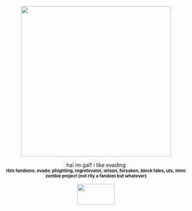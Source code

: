 <div align="center">
<img width="400" height="400" src="https://files.catbox.moe/0d4pd9.png">
  
hai im galf i like evading <br><b><b> <sub>rblx fandoms: evade, phighting, regretevator, orison, forsaken, block tales, uts, mmc zombie project (not rlly a fandom but whatever)</sub>


<img width="100" height="55" src="https://files.catbox.moe/4ifgj0.webp">
  
